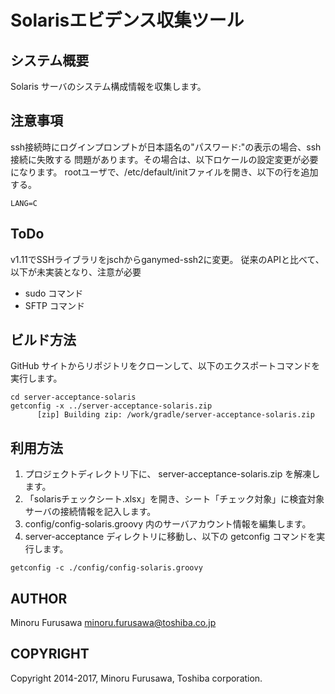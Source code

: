 Solarisエビデンス収集ツール
===========================

システム概要
------------

Solaris サーバのシステム構成情報を収集します。

注意事項
--------

ssh接続時にログインプロンプトが日本語名の"パスワード:"の表示の場合、ssh接続に失敗する
問題があります。その場合は、以下ロケールの設定変更が必要になります。
rootユーザで、/etc/default/initファイルを開き、以下の行を追加する。

```
LANG=C
```

ToDo
----

v1.11でSSHライブラリをjschからganymed-ssh2に変更。
従来のAPIと比べて、以下が未実装となり、注意が必要

* sudo コマンド
* SFTP コマンド


ビルド方法
----------

GitHub サイトからリポジトリをクローンして、以下のエクスポートコマンドを実行します。

```
cd server-acceptance-solaris
getconfig -x ../server-acceptance-solaris.zip
      [zip] Building zip: /work/gradle/server-acceptance-solaris.zip
```

利用方法
--------

1. プロジェクトディレクトリ下に、 server-acceptance-solaris.zip を解凍します。
2. 「solarisチェックシート.xlsx」を開き、シート「チェック対象」に検査対象サーバの接続情報を記入します。
3. config/config-solaris.groovy 内のサーバアカウント情報を編集します。
4. server-acceptance ディレクトリに移動し、以下の getconfig コマンドを実行します。

```
getconfig -c ./config/config-solaris.groovy
```

AUTHOR
-----------

Minoru Furusawa <minoru.furusawa@toshiba.co.jp>

COPYRIGHT
-----------

Copyright 2014-2017, Minoru Furusawa, Toshiba corporation.
